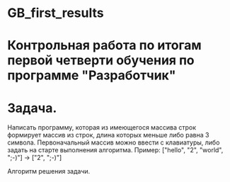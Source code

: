 # GB_first_results
# Контрольная работа по итогам первой четверти обучения по программе "Разработчик"
# Задача.
Написать программу, которая из имеющегося массива строк формирует массив из строк, длина которых меньше либо равна 3 символа. Первоначальный массив можно ввести с клавиатуры, либо задать на старте выполнения алгоритма. Пример: ["hello", "2", "world", ";-)"] -> ["2", ";-)"]

Алгоритм решения задачи.

